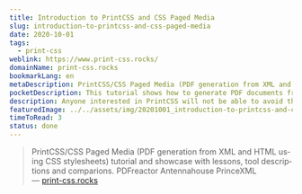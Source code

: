 ```yaml
---
title: Introduction to PrintCSS and CSS Paged Media
slug: introduction-to-printcss-and-css-paged-media
date: 2020-10-01
tags:
  - print-css
weblink: https://www.print-css.rocks/
domainName: print-css.rocks
bookmarkLang: en
metaDescription: PrintCSS/CSS Paged Media (PDF generation from XML and HTML using CSS stylesheets) tutorial and showcase with lessons, tool descriptions and comparions. PDFreactor Antennahouse PrinceXML
pocketDescription: This tutorial shows how to generate PDF documents from XML/HTML using the "CSS Paged Media" approach, whereby the complete styling and layout information is kept in cascading stylesheets (CSS).
description: Anyone interested in PrintCSS will not be able to avoid this comparison of the best-known solutions.
featuredImage: ../../assets/img/20201001_introduction-to-printcss-and-css-paged-media_screenshot.png
timeToRead: 3
status: done
---
```

<blockquote lang="en">PrintCSS/CSS Paged Media (PDF generation from XML and HTML using CSS stylesheets) tutorial and showcase with lessons, tool descriptions and comparions. PDFreactor Antennahouse PrinceXML
<footer>— <a href="https://www.print-css.rocks/">print-css.rocks</a></footer></blockquote>
